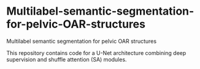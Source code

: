 # Multilabel-semantic-segmentation-for-pelvic-OAR-structures
Multilabel semantic segmentation for pelvic OAR structures

This repository contains code for a U-Net architecture combining deep supervision and shuffle attention (SA) modules.
